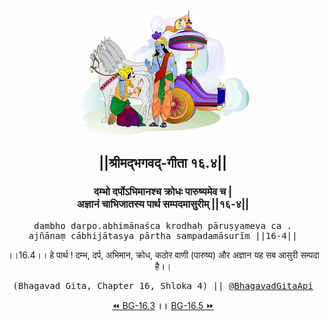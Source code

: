 <center><img src="../../asset/BG.png" alt="#API #bhagavadgitaapi #slok #nodejs #js #api #gitaapi #krishna #hinduism #vedic #ISKCON #shreemadbhagavadgita #technology"/>
<h2>||श्रीमद्‍भगवद्‍-गीता १६.४||</h2>
<h3>दम्भो दर्पोऽभिमानश्च क्रोधः पारुष्यमेव च |<br/>अज्ञानं चाभिजातस्य पार्थ सम्पदमासुरीम् ||१६-४||</h3>
<pre>dambho darpo.abhimānaśca krodhaḥ pāruṣyameva ca .<br/>ajñānaṃ cābhijātasya pārtha sampadamāsurīm ||16-4||</pre>
<p>।।16.4।। हे पार्थ ! दम्भ, दर्प, अभिमान, क्रोध, कठोर वाणी (पारुष्य) और अज्ञान यह सब आसुरी सम्पदा है।।</p>
<pre>(Bhagavad Gita, Chapter 16, Shloka 4) || <a href="https://twitter.com/bhagavadgitaapi">@BhagavadGitaApi</a></pre><a href="../../16/3">⏪  BG-16.3</a><b>        ।।        </b><a href="../../16/5">BG-16.5  ⏩</a></center></center>